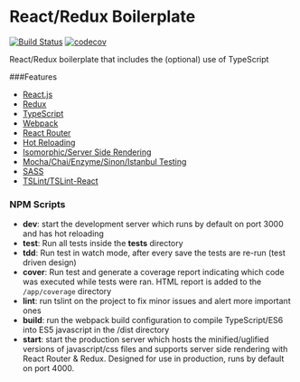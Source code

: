 # React/Redux Boilerplate
[![Build Status](https://travis-ci.org/erik-sn/webapp.svg?branch=master)](https://travis-ci.org/erik-sn/webapp)
[![codecov](https://codecov.io/gh/erik-sn/webapp/branch/master/graph/badge.svg)](https://codecov.io/gh/erik-sn/webapp)


React/Redux boilerplate that includes the (optional) use of TypeScript

###Features
- [React.js](https://facebook.github.io/react/)
- [Redux](https://github.com/reactjs/redux)
- [TypeScript](https://www.typescriptlang.org/index.html)
- [Webpack](https://webpack.github.io/)
- [React Router](https://github.com/reactjs/react-router)
- [Hot Reloading](https://github.com/gaearon/react-hot-loader)
- [Isomorphic/Server Side Rendering](http://nerds.airbnb.com/isomorphic-javascript-future-web-apps/)
- [Mocha/Chai/Enzyme/Sinon/Istanbul Testing](https://mochajs.org/)
- [SASS](http://sass-lang.com/)
- [TSLint/TSLint-React](https://palantir.github.io/tslint/)


### NPM Scripts
- <b>dev</b>: start the development server which runs by default on port 3000 and has hot reloading
- <b>test</b>: Run all tests inside the __tests__ directory
- <b>tdd</b>: Run test in watch mode, after every save the tests are re-run (test driven design)
- <b>cover</b>: Run test and generate a coverage report indicating which code was executed while tests were ran. HTML report
is added to the `/app/coverage` directory
- <b>lint</b>: run tslint on the project to fix minor issues and alert more important ones
- <b>build</b>: run the webpack build configuration to compile TypeScript/ES6 into ES5 javascript in the /dist directory
- <b>start</b>: start the production server which hosts the minified/uglified versions of javascript/css files and supports
server side rendering with React Router & Redux. Designed for use in production, runs by default on port 4000.
